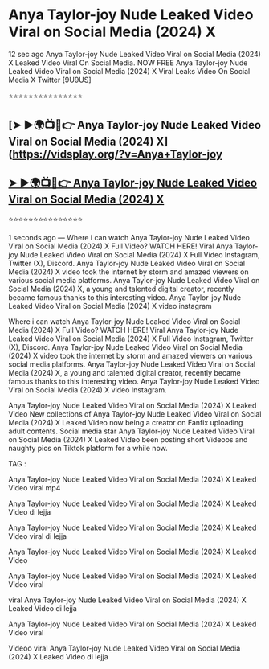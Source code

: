 ﻿# Anya Taylor-joy Nude Leaked Video Viral on Social Media (2024) X



12 sec ago Anya Taylor-joy Nude Leaked Video Viral on Social Media (2024) X Leaked Video Viral On Social Media. NOW FREE Anya Taylor-joy Nude Leaked Video Viral on Social Media (2024) X Viral Leaks Video On Social Media X Twitter [9U9US]

⭐⭐⭐⭐⭐⭐⭐⭐⭐⭐⭐⭐⭐⭐⭐

## [➤ ►🌍📺📱👉 Anya Taylor-joy Nude Leaked Video Viral on Social Media (2024) X](https://vidsplay.org/?v=Anya+Taylor-joy

## [➤ ►🌍📺📱👉 Anya Taylor-joy Nude Leaked Video Viral on Social Media (2024) X](https://vidsplay.org/?v=Anya+Taylor-joy)


⭐⭐⭐⭐⭐⭐⭐⭐⭐⭐⭐⭐⭐⭐⭐



1 seconds ago — Where i can watch Anya Taylor-joy Nude Leaked Video Viral on Social Media (2024) X Full Video? WATCH HERE! Viral Anya Taylor-joy Nude Leaked Video Viral on Social Media (2024) X Full Video Instagram, Twitter (X), Discord. Anya Taylor-joy Nude Leaked Video Viral on Social Media (2024) X video took the internet by storm and amazed viewers on various social media platforms. Anya Taylor-joy Nude Leaked Video Viral on Social Media (2024) X, a young and talented digital creator, recently became famous thanks to this interesting video. Anya Taylor-joy Nude Leaked Video Viral on Social Media (2024) X video instagram

Where i can watch Anya Taylor-joy Nude Leaked Video Viral on Social Media (2024) X Full Video? WATCH HERE! Viral Anya Taylor-joy Nude Leaked Video Viral on Social Media (2024) X Full Video Instagram, Twitter (X), Discord. Anya Taylor-joy Nude Leaked Video Viral on Social Media (2024) X video took the internet by storm and amazed viewers on various social media platforms. Anya Taylor-joy Nude Leaked Video Viral on Social Media (2024) X, a young and talented digital creator, recently became famous thanks to this interesting video. Anya Taylor-joy Nude Leaked Video Viral on Social Media (2024) X video Instagram.

Anya Taylor-joy Nude Leaked Video Viral on Social Media (2024) X Leaked Video New collections of Anya Taylor-joy Nude Leaked Video Viral on Social Media (2024) X Leaked Video now being a creator on Fanfix uploading adult contents. Social media star Anya Taylor-joy Nude Leaked Video Viral on Social Media (2024) X Leaked Video been posting short Videoos and naughty pics on Tiktok platform for a while now.

TAG :

 

Anya Taylor-joy Nude Leaked Video Viral on Social Media (2024) X Leaked Video viral mp4

 

Anya Taylor-joy Nude Leaked Video Viral on Social Media (2024) X Leaked Video di lejja

 

Anya Taylor-joy Nude Leaked Video Viral on Social Media (2024) X Leaked Video viral di lejja

 

Anya Taylor-joy Nude Leaked Video Viral on Social Media (2024) X Leaked Video

 

Anya Taylor-joy Nude Leaked Video Viral on Social Media (2024) X Leaked Video viral

 

viral Anya Taylor-joy Nude Leaked Video Viral on Social Media (2024) X Leaked Video di lejja

 

Anya Taylor-joy Nude Leaked Video Viral on Social Media (2024) X Leaked Video viral

 

Videoo viral Anya Taylor-joy Nude Leaked Video Viral on Social Media (2024) X Leaked Video di lejja